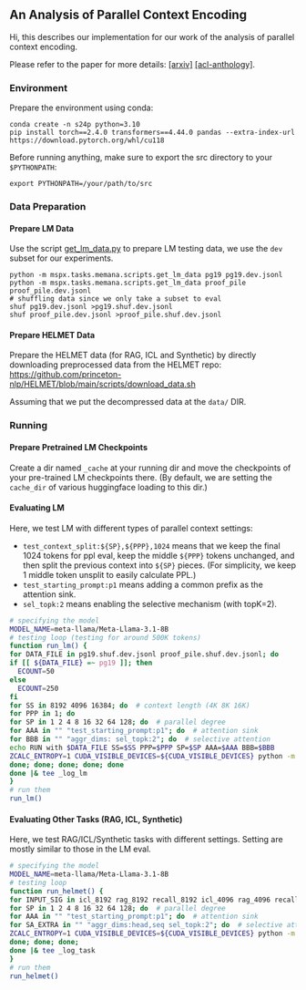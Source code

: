 ## An Analysis of Parallel Context Encoding

Hi, this describes our implementation for our work of the analysis of parallel context encoding.

Please refer to the paper for more details: [[arxiv]](https://arxiv.org/abs/2412.16545) [[acl-anthology]](https://aclanthology.org/2025.acl-long.485/).

### Environment

Prepare the environment using conda:

    conda create -n s24p python=3.10
    pip install torch==2.4.0 transformers==4.44.0 pandas --extra-index-url https://download.pytorch.org/whl/cu118

Before running anything, make sure to export the src directory to your `$PYTHONPATH`:

    export PYTHONPATH=/your/path/to/src

### Data Preparation

#### Prepare LM Data

Use the script [get_lm_data.py](../mspx/tasks/memana/scripts/get_lm_data.py) to prepare LM testing data, we use the `dev` subset for our experiments.

    python -m mspx.tasks.memana.scripts.get_lm_data pg19 pg19.dev.jsonl
    python -m mspx.tasks.memana.scripts.get_lm_data proof_pile proof_pile.dev.jsonl
    # shuffling data since we only take a subset to eval    
    shuf pg19.dev.jsonl >pg19.shuf.dev.jsonl
    shuf proof_pile.dev.jsonl >proof_pile.shuf.dev.jsonl

#### Prepare HELMET Data

Prepare the HELMET data (for RAG, ICL and Synthetic) by directly downloading preprocessed data from the HELMET repo: https://github.com/princeton-nlp/HELMET/blob/main/scripts/download_data.sh

Assuming that we put the decompressed data at the `data/` DIR.

### Running

#### Prepare Pretrained LM Checkpoints

Create a dir named `_cache` at your running dir and move the checkpoints of your pre-trained LM checkpoints there. (By default, we are setting the `cache_dir` of various huggingface loading to this dir.)

#### Evaluating LM

Here, we test LM with different types of parallel context settings:
- `test_context_split:${SP},${PPP},1024` means that we keep the final 1024 tokens for ppl eval, keep the middle `${PPP}` tokens unchanged, and then split the previous context into `${SP}` pieces. (For simplicity, we keep 1 middle token unsplit to easily calculate PPL.)
- `test_starting_prompt:p1` means adding a common prefix as the attention sink.
- `sel_topk:2` means enabling the selective mechanism (with topK=2).

```bash
# specifying the model
MODEL_NAME=meta-llama/Meta-Llama-3.1-8B
# testing loop (testing for around 500K tokens)
function run_lm() {
for DATA_FILE in pg19.shuf.dev.jsonl proof_pile.shuf.dev.jsonl; do
if [[ ${DATA_FILE} =~ pg19 ]]; then
  ECOUNT=50
else
  ECOUNT=250
fi
for SS in 8192 4096 16384; do  # context length (4K 8K 16K)
for PPP in 1; do
for SP in 1 2 4 8 16 32 64 128; do  # parallel degree
for AAA in "" "test_starting_prompt:p1"; do  # attention sink
for BBB in "" "aggr_dims: sel_topk:2"; do  # selective attention
echo RUN with $DATA_FILE SS=$SS PPP=$PPP SP=$SP AAA=$AAA BBB=$BBB
ZCALC_ENTROPY=1 CUDA_VISIBLE_DEVICES=${CUDA_VISIBLE_DEVICES} python -m mspx.tasks.memana.run_ppl my_dtype:bf16 auto_device_map:1 my_device:0 model_name:mym:$MODEL_NAME input_file:$DATA_FILE inst_eval_count:$ECOUNT test_batch_size:1 test_seg_size:${SS} test_step_size:0 selatt.enabled:1 "test_context_split:${SP},${PPP},1024" $AAA $BBB
done; done; done; done; done
done |& tee _log_lm
}
# run them
run_lm()
```

#### Evaluating Other Tasks (RAG, ICL, Synthetic)

Here, we test RAG/ICL/Synthetic tasks with different settings. Setting are mostly similar to those in the LM eval.

```bash
# specifying the model
MODEL_NAME=meta-llama/Meta-Llama-3.1-8B
# testing loop
function run_helmet() {
for INPUT_SIG in icl_8192 rag_8192 recall_8192 icl_4096 rag_4096 recall_4096 icl_16K rag_16K recall_16K; do
for SP in 1 2 4 8 16 32 64 128; do  # parallel degree
for AAA in "" "test_starting_prompt:p1"; do  # attention sink
for SA_EXTRA in "" "aggr_dims:head,seq sel_topk:2"; do  # selective attention
ZCALC_ENTROPY=1 CUDA_VISIBLE_DEVICES=${CUDA_VISIBLE_DEVICES} python -m mspx.tasks.memana.run_helmet my_dtype:bf16 my_device:0 model_name:mym:$MODEL_NAME input_sig:$INPUT_SIG test_context_split:$SP $AAA selatt.enabled:1 $SA_EXTRA "str_header:RUN with $INPUT_SIG SP=$SP AAA=$AAA SA_EXTRA=$SA_EXTRA"
done; done; done;
done |& tee _log_task
}
# run them
run_helmet()
```
